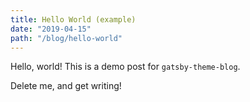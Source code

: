 ```yaml
---
title: Hello World (example)
date: "2019-04-15"
path: "/blog/hello-world"
---
```


Hello, world! This is a demo post for `gatsby-theme-blog`.

Delete me, and get writing!

